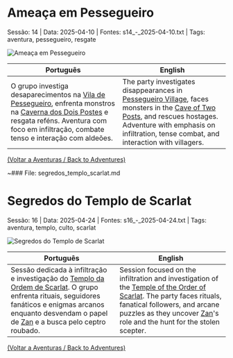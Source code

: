 ﻿
# Ameaça em Pessegueiro

Sessão: 14 | Data: 2025-04-10 | Fontes: s14_-_2025-04-10.txt | Tags: aventura, pessegueiro, resgate

![Ameaça em Pessegueiro](assets/location/location_blank.png)

| Português | English |
|-----------|---------|
| O grupo investiga desaparecimentos na [Vila de Pessegueiro](vila_de_pessegueiro.md), enfrenta monstros na [Caverna dos Dois Postes](caverna_dos_dois_postes.md) e resgata reféns. Aventura com foco em infiltração, combate tenso e interação com aldeões. | The party investigates disappearances in [Pessegueiro Village](vila_de_pessegueiro.md), faces monsters in the [Cave of Two Posts](caverna_dos_dois_postes.md), and rescues hostages. Adventure with emphasis on infiltration, tense combat, and interaction with villagers. |

[(Voltar a Aventuras / Back to Adventures)](dm/summary/aventuras.md)  

~### File: segredos_templo_scarlat.md

# Segredos do Templo de Scarlat

Sessão: 16 | Data: 2025-04-24 | Fontes: s16_-_2025-04-24.txt | Tags: aventura, templo, culto, scarlat

![Segredos do Templo de Scarlat](assets/location/location_blank.png)

| Português | English |
|-----------|---------|
| Sessão dedicada à infiltração e investigação do [Templo da Ordem de Scarlat](templo_ordem_de_scarlat.md). O grupo enfrenta rituais, seguidores fanáticos e enigmas arcanos enquanto desvendam o papel de [Zan](zan.md) e a busca pelo ceptro roubado. | Session focused on the infiltration and investigation of the [Temple of the Order of Scarlat](templo_ordem_de_scarlat.md). The party faces rituals, fanatical followers, and arcane puzzles as they uncover [Zan](zan.md)'s role and the hunt for the stolen scepter. |

[(Voltar a Aventuras / Back to Adventures)](dm/summary/aventuras.md)  

